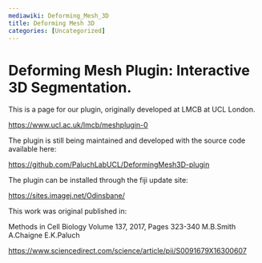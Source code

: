 ```yaml
---
mediawiki: Deforming_Mesh_3D
title: Deforming Mesh 3D
categories: [Uncategorized]
---
```


# Deforming Mesh Plugin: Interactive 3D Segmentation.

This is a page for our plugin, originally developed at LMCB at UCL London.

https://www.ucl.ac.uk/lmcb/meshplugin-0

The plugin is still being maintained and developed with the source code available here:

https://github.com/PaluchLabUCL/DeformingMesh3D-plugin

The plugin can be installed through the fiji update site:

https://sites.imagej.net/Odinsbane/

This work was original published in:

Methods in Cell Biology Volume 137, 2017, Pages 323-340 M.B.Smith A.Chaigne E.K.Paluch

https://www.sciencedirect.com/science/article/pii/S0091679X16300607
